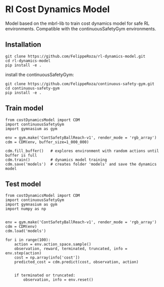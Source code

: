 # Rl Cost Dynamics Model

Model based on the mbrl-lib to train cost dynamics model for safe RL environments.
Compatible with the continuousSafetyGym environments.


## Installation

```
git clone https://github.com/FelippeRoza/rl-dynamics-model.git
cd rl-dynamics-model
pip install -e .
```

install the continuousSafetyGym:

```
git clone https://github.com/FelippeRoza/continuous-safety-gym.git
cd continuous-safety-gym
pip install -e .
```


## Train model


```
from costDynamicsModel import CDM
import continuousSafetyGym
import gymnasium as gym

env = gym.make('ContSafetyBallReach-v1', render_mode = 'rgb_array')
cdm = CDM(env, buffer_size=1_000_000)

cdm.fill_buffer()   # explores environment with random actions until buffer is full
cdm.train()         # dynamics model training
cdm.save('models')  # creates folder 'models' and save the dynamics model
```

## Test model

```
from costDynamicsModel import CDM
import continuousSafetyGym
import gymnasium as gym
import numpy as np


env = gym.make('ContSafetyBallReach-v1', render_mode = 'rgb_array')
cdm = CDM(env)
cdm.load('models')

for i in range(100):
    action = env.action_space.sample()
    observation, reward, terminated, truncated, info = env.step(action)
    cost = np.array(info['cost'])
    predicted_cost = cdm.predict(cost, observation, action)


    if terminated or truncated:
        observation, info = env.reset()
```